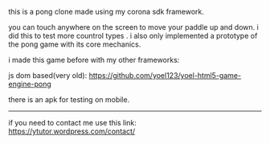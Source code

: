 this is a pong clone made using my corona sdk framework. 

you can touch anywhere on the screen to move your paddle up and down.
i did this to test more countrol types . i also only implemented a prototype
of the pong game with its core mechanics.

i made this game before with my other frameworks:

js dom based(very old):
https://github.com/yoel123/yoel-html5-game-engine-pong

there is an apk for testing on mobile.

----------------------------------------

if you need to contact me use this link:
https://ytutor.wordpress.com/contact/